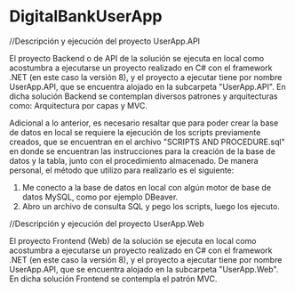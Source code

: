 # DigitalBankUserApp

//Descripción y ejecución del proyecto UserApp.API

El proyecto Backend o de API de la solución se ejecuta en local como acostumbra a ejecutarse un proyecto realizado en C# con el framework .NET (en este caso la versión 8), y el proyecto a ejecutar tiene por nombre UserApp.API, que se encuentra alojado en la subcarpeta "UserApp.API".
En dicha solución Backend se contemplan diversos patrones y arquitecturas como: Arquitectura por capas y MVC.

Adicional a lo anterior, es necesario resaltar que para poder crear la  base de datos en local se requiere la ejecución de los scripts previamente creados, que se encuentran en el archivo "SCRIPTS AND PROCEDURE.sql" en donde se encuentran las instrucciones para la creación de la base de datos y la tabla, junto con el procedimiento almacenado. De manera personal, el método que utilizo para realizarlo es el siguiente:

1. Me conecto a la base de datos en local con algún motor de base de datos MySQL, como por ejemplo DBeaver.
2. Abro un archivo de consulta SQL y pego los scripts, luego los ejecuto.



//Descripción y ejecución del proyecto UserApp.Web

El proyecto Frontend (Web) de la solución se ejecuta en local como acostumbra a ejecutarse un proyecto realizado en C# con el framework .NET (en este caso la versión 8), y el proyecto a ejecutar tiene por nombre UserApp.API, que se encuentra alojado en la subcarpeta "UserApp.Web".
En dicha solución Frontend se contempla el patrón MVC.

